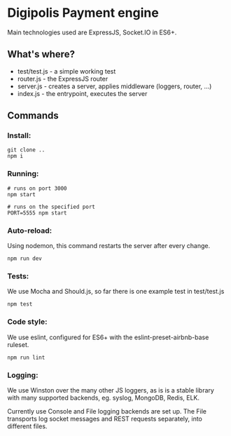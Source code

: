 # Digipolis Payment engine

Main technologies used are ExpressJS, Socket.IO in ES6+.

## What's where?
- test/test.js - a simple working test
- router.js - the ExpressJS router
- server.js - creates a server, applies middleware (loggers, router, ...)
- index.js - the entrypoint, executes the server

## Commands

### Install:
```
git clone ..
npm i
```

### Running:
```
# runs on port 3000
npm start

# runs on the specified port
PORT=5555 npm start
```

### Auto-reload:
Using nodemon, this command restarts the server after every change.
```
npm run dev
```

### Tests:
We use Mocha and Should.js, so far there is one example test in test/test.js
```
npm test
```

### Code style:
We use eslint, configured for ES6+ with the eslint-preset-airbnb-base ruleset.
```
npm run lint
```

### Logging:
We use Winston over the many other JS loggers, as is is a stable library with
many supported backends, eg. syslog, MongoDB, Redis, ELK.

Currently use Console and File logging backends are set up. The File transports
log socket messages and REST requests separately, into different files.
